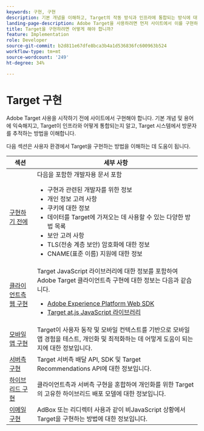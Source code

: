 ```yaml
---
keywords: 구현, 구현
description: 기본 개념을 이해하고, Target의 작동 방식과 인프라에 통합되는 방식에 대해 알아보고, 방문자를 추적하는 방법을 이해합니다.
landing-page-description: Adobe Target을 사용하려면 먼저 사이트에서 이를 구현하고 몇 가지 기본 개념과 용어를 이해하며 Target의 작동 방식을 숙지해야 합니다.
title: Target을 구현하려면 어떻게 해야 합니까?
feature: Implementation
role: Developer
source-git-commit: b2d811e67dfe8bca3b4a1d536836fc600963b524
workflow-type: tm+mt
source-wordcount: '249'
ht-degree: 34%

---
```


# Target 구현

Adobe Target 사용을 시작하기 전에 사이트에서 구현해야 합니다. 기본 개념 및 용어에 익숙해지고, Target이 인프라와 어떻게 통합되는지 알고, Target 시스템에서 방문자를 추적하는 방법을 이해합니다.

다음 섹션은 사용자 환경에서 Target을 구현하는 방법을 이해하는 데 도움이 됩니다.

| 섹션 | 세부 사항 |
| --- | --- |
| [구현하기 전에](/help/dev/before-implement/) | 다음을 포함한 개발자용 문서 포함<ul><li>구현과 관련된 개발자를 위한 정보</li><li>개인 정보 고려 사항</li><li>쿠키에 대한 정보</li><li>데이터를 Target에 가져오는 데 사용할 수 있는 다양한 방법 목록</li><li>보안 고려 사항</li><li>TLS(전송 계층 보안) 암호화에 대한 정보</li><li>CNAME(표준 이름) 지원에 대한 정보</li></ul> |
| [클라이언트측 웹 구현](/help/dev/implement/client-side/overview.md) | Target JavaScript 라이브러리에 대한 정보를 포함하여 Adobe Target 클라이언트측 구현에 대한 정보는 다음과 같습니다.<ul><li>[Adobe Experience Platform Web SDK](/help/dev/implement/client-side/aep-web-sdk.md)</li><li>[Target at.js JavaScript 라이브러리](/help/dev/implement/client-side/atjs/how-atjs-works/how-atjs-works.md)</li></ul> |
| [모바일 앱 구현](/help/dev/implement/mobile/) | Target이 사용자 동작 및 모바일 컨텍스트를 기반으로 모바일 앱 경험을 테스트, 개인화 및 최적화하는 데 어떻게 도움이 되는지에 대한 정보입니다. |
| [서버측 구현](/help/dev/implement/server-side/server-side-overview.md) | Target 서버측 배달 API, SDK 및 Target Recommendations API에 대한 정보입니다. |
| [하이브리드 구현](/help/dev/implement/hybrid/) | 클라이언트측과 서버측 구현을 혼합하여 개인화를 위한 Target의 고유한 하이브리드 배포 모델에 대한 정보입니다. |
| [이메일 구현](/help/dev/implement/email/overview.md) | AdBox 또는 리디렉터 사용과 같이 비JavaScript 상황에서 Target을 구현하는 방법에 대한 정보입니다. |
